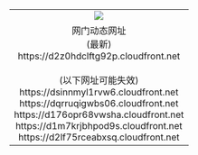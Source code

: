 ﻿<table>
  <tr></tr>
  <tr><td colspan=2 align=center><img src="https://d2z0hdclftg92p.cloudfront.net/Up/oGate.jpg" /></td></tr>
  <tr><td colspan=2 align=center>网门动态网址<br/>(最新)
<br>https://d2z0hdclftg92p.cloudfront.net
<br/><br/>(以下网址可能失效)
<br>https://dsinnmyl1rvw6.cloudfront.net
<br>https://dqrruqigwbs06.cloudfront.net
<br>https://d176opr68vwsha.cloudfront.net
<br>https://d1m7krjbhpod9s.cloudfront.net
<br>https://d2lf75rceabxsq.cloudfront.net
    </td>
  </tr>
</table>
